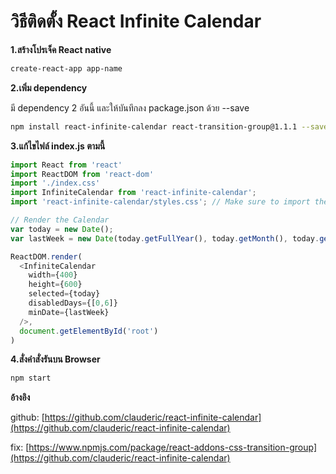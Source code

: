 **วิธีติดตั้ง React Infinite Calendar**
=============================


**1.สร้างโปรเจ็ค React native**

```sh
create-react-app app-name
```


**2.เพิ่ม dependency**

มี dependency 2 อันนี้ และให้บันทึกลง package.json ด้วย --save

```sh
npm install react-infinite-calendar react-transition-group@1.1.1 --save
```


**3.แก้ไขไฟล์ index.js ตามนี้**
```js
import React from 'react'
import ReactDOM from 'react-dom'
import './index.css'
import InfiniteCalendar from 'react-infinite-calendar';
import 'react-infinite-calendar/styles.css'; // Make sure to import the default stylesheet

// Render the Calendar
var today = new Date();
var lastWeek = new Date(today.getFullYear(), today.getMonth(), today.getDate() - 7);

ReactDOM.render(
  <InfiniteCalendar
    width={400}
    height={600}
    selected={today}
    disabledDays={[0,6]}
    minDate={lastWeek}
  />,
  document.getElementById('root')
)
```


**4.สั่งคำสั่งรันบน Browser**

```sh
npm start
```



**อ้างอิง**

github: [https://github.com/clauderic/react-infinite-calendar](https://github.com/clauderic/react-infinite-calendar)

fix: [https://www.npmjs.com/package/react-addons-css-transition-group](https://github.com/clauderic/react-infinite-calendar)